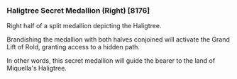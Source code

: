### Haligtree Secret Medallion (Right) [8176]

Right half of a split medallion depicting the Haligtree.

Brandishing the medallion with both halves conjoined will activate the Grand Lift of Rold, granting access to a hidden path.

In other words, this secret medallion will guide the bearer to the land of Miquella's Haligtree.
